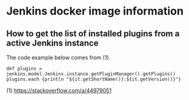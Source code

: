 # Jenkins docker image information

## How to get the list of installed plugins from a active Jenkins instance

The code example below comes from (1).

````
def plugins = jenkins.model.Jenkins.instance.getPluginManager().getPlugins()
plugins.each {println "${it.getShortName()}:${it.getVersion()}"}
````

(1) https://stackoverflow.com/a/44979051

